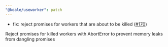 ```yaml
---
"@koale/useworker": patch
---
```


- fix: reject promises for workers that are about to be killed ([#170](https://github.com/alewin/useWorker/pull/170))

Reject promises for killed workers with AbortError to prevent memory leaks from dangling promises

